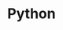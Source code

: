 ---
layout: default
title: Python
nav_order: 2
parent: Code
has_children: true
permalink: /docs/python
---